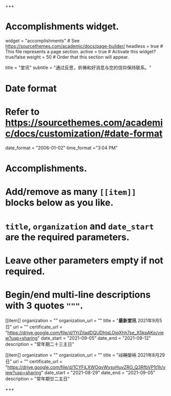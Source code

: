 +++
# Accomplishments widget.
widget = "accomplishments"  # See https://sourcethemes.com/academic/docs/page-builder/
headless = true  # This file represents a page section.
active = true  # Activate this widget? true/false
weight = 50  # Order that this section will appear.

title = "堂讯"
subtitle = "通过反思，祈祷和好消息与您的信仰保持联系。"

# Date format
#   Refer to https://sourcethemes.com/academic/docs/customization/#date-format
date_format = "2006-01-02"
time_format ="3:04 PM"

# Accomplishments.
#   Add/remove as many `[[item]]` blocks below as you like.
#   `title`, `organization` and `date_start` are the required parameters.
#   Leave other parameters empty if not required.
#   Begin/end multi-line descriptions with 3 quotes `"""`.


[[item]]
  organization = ""
  organization_url = ""
  title = "**最新堂讯** 2021年9月5日"
  url = ""
  certificate_url = "https://drive.google.com/file/d/1YrZiIadDQUDhIqLOjpXhh7se_X5kpAKp/view?usp=sharing"
  date_start = "2021-09-05"
  date_end = "2021-09-12"
  description = "常年期二十三主日"

[[item]]
  organization = ""
  organization_url = ""
  title = "~~过期堂讯~~ 2021年8月29日"
  url = ""
  certificate_url = "https://drive.google.com/file/d/1CYFjLXWOqvWysyHuvZRO_Q3RfbVP1t1h/view?usp=sharing"
  date_start = "2021-08-29"
  date_end = "2021-09-05"
  description = "常年期廿二主日"

+++
